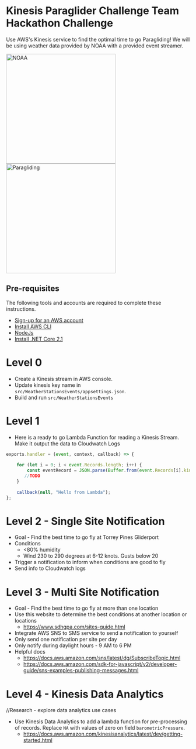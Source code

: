 # Kinesis Paraglider Challenge Team Hackathon Challenge

Use AWS's Kinesis service to find the optimal time to go Paragliding!  We will be using weather data provided by NOAA with a provided event streamer. 

<image src='https://scijinks.gov/review/noaa/noaa-logo.png' width='300px' alt='NOAA' /><image src='https://images.unsplash.com/photo-1440130266107-787dd24d69d7?ixlib=rb-0.3.5&ixid=eyJhcHBfaWQiOjEyMDd9&s=9b8f0de6077b535709700b6f79ed6db8&auto=format&fit=crop&w=1647&q=80' width='300px' alt='Paragliding' />

## Pre-requisites
The following tools and accounts are required to complete these instructions.

* [Sign-up for an AWS account](https://aws.amazon.com/)
* [Install AWS CLI](https://aws.amazon.com/cli/)
* [NodeJs](https://nodejs.org/en/)
* [Install .NET Core 2.1](https://www.microsoft.com/net/download)

# Level 0

- Create a Kinesis stream in AWS console.
- Update kinesis key name in `src/WeatherStationsEvents/appsettings.json`.
- Build and run `src/WeatherStationsEvents`

# Level 1

 - Here is a ready to go Lambda Function for reading a Kinesis Stream. Make it output the data to Cloudwatch Logs

```javascript
exports.handler = (event, context, callback) => {
    
    for (let i = 0; i < event.Records.length; i++) {
        const eventRecord = JSON.parse(Buffer.from(event.Records[i].kinesis.data, 'base64'));
       //TODO
    }
    
    callback(null, "Hello from Lambda");
};
```

# Level 2 - Single Site Notification
- Goal - Find the best time to go fly at Torrey Pines Gliderport
- Conditions
  - <80% humidity
  - Wind 230 to 290 degrees at 6-12 knots. Gusts below 20
- Trigger a notification to inform when conditions are good to fly
- Send info to Cloudwatch logs

# Level 3 - Multi Site Notification
- Goal - Find the best time to go fly at more than one location
- Use this website to determine the best conditions at another location or locations
  - https://www.sdhgpa.com/sites-guide.html
- Integrate AWS SNS to SMS service to send a notification to yourself
- Only send one notification per site per day
- Only notify during daylight hours - 9 AM to 6 PM
- Helpful docs
  - https://docs.aws.amazon.com/sns/latest/dg/SubscribeTopic.html
  - https://docs.aws.amazon.com/sdk-for-javascript/v2/developer-guide/sns-examples-publishing-messages.html

# Level 4 - Kinesis Data Analytics
//Research - explore data analytics use cases
- Use Kinesis Data Analytics to add a lambda function for pre-processing of records. Replace `NA` with values of zero on field `barometricPressure`.
  - https://docs.aws.amazon.com/kinesisanalytics/latest/dev/getting-started.html
